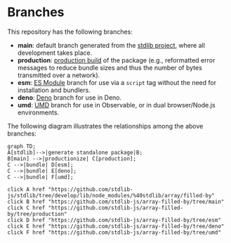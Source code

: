 <!--

@license Apache-2.0

Copyright (c) 2022 The Stdlib Authors.

Licensed under the Apache License, Version 2.0 (the "License");
you may not use this file except in compliance with the License.
You may obtain a copy of the License at

    http://www.apache.org/licenses/LICENSE-2.0

Unless required by applicable law or agreed to in writing, software
distributed under the License is distributed on an "AS IS" BASIS,
WITHOUT WARRANTIES OR CONDITIONS OF ANY KIND, either express or implied.
See the License for the specific language governing permissions and
limitations under the License.

-->

# Branches

This repository has the following branches:

-   **main**: default branch generated from the [stdlib project][stdlib-url], where all development takes place.
-   **production**: [production build][production-url] of the package (e.g., reformatted error messages to reduce bundle sizes and thus the number of bytes transmitted over a network).
-   **esm**: [ES Module][esm-url] branch for use via a `script` tag without the need for installation and bundlers.
-   **deno**: [Deno][deno-url] branch for use in Deno.
-   **umd**: [UMD][umd-url] branch for use in Observable, or in dual browser/Node.js environments.

The following diagram illustrates the relationships among the above branches:

```mermaid
graph TD;
A[stdlib]-->|generate standalone package|B;
B[main] -->|productionize| C[production];
C -->|bundle| D[esm];
C -->|bundle| E[deno];
C -->|bundle| F[umd];

click A href "https://github.com/stdlib-js/stdlib/tree/develop/lib/node_modules/%40stdlib/array/filled-by"
click B href "https://github.com/stdlib-js/array-filled-by/tree/main"
click C href "https://github.com/stdlib-js/array-filled-by/tree/production"
click D href "https://github.com/stdlib-js/array-filled-by/tree/esm"
click E href "https://github.com/stdlib-js/array-filled-by/tree/deno"
click F href "https://github.com/stdlib-js/array-filled-by/tree/umd"
```

[stdlib-url]: https://github.com/stdlib-js/stdlib/tree/develop/lib/node_modules/%40stdlib/array/filled-by
[production-url]: https://github.com/stdlib-js/array-filled-by/tree/production
[deno-url]: https://github.com/stdlib-js/array-filled-by/tree/deno
[umd-url]: https://github.com/stdlib-js/array-filled-by/tree/umd
[esm-url]: https://github.com/stdlib-js/array-filled-by/tree/esm